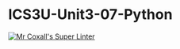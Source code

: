 # ICS3U-Unit3-07-Python
[![Mr Coxall's Super Linter](https://github.com/zaida-hammmel2108/ICS3U-Unit3-07-Python/workflows/Mr%20Coxall's%20Super%20Linter/badge.svg)](https://github.com/zaida-hammmel2108/ICS3U-Unit3-07-Python/actions/)
